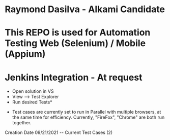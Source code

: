 # Raymond Dasilva - Alkami Candidate
# This REPO is used for Automation Testing Web (Selenium) / Mobile (Appium)
# Jenkins Integration - At request


- Open solution in VS 
- View --> Test Explorer
- Run desired Tests*
* Test cases are currently set to run in Parallel with multiple browsers, at the same time for efficiency. Currently, "FireFox", "Chrome" are both run together.


Creation Date 09/21/2021 -- 
Current Test Cases (2)
